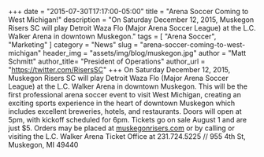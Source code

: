 +++
date        = "2015-07-30T17:17:00-05:00"
title       = "Arena Soccer Coming to West Michigan!"
description = "On Saturday December 12, 2015, Muskegon Risers SC will play Detroit Waza Flo (Major Arena Soccer League) at the L.C. Walker Arena in downtown Muskegon."
tags        = [ "Arena Soccer", "Marketing" ]
category    = "News"
slug        = "arena-soccer-coming-to-west-michigan"
header_img	= "assets/img/blog/muskegon.jpg"
author		= "Matt Schmitt"
author_title= "President of Operations"
author_url	= "https://twitter.com/RisersSC"
+++
On Saturday December 12, 2015, Muskegon Risers SC will play Detroit Waza Flo (Major Arena Soccer League) at the L.C. Walker Arena in downtown Muskegon. This will be the first professional arena soccer event to visit West Michigan, creating an exciting sports experience in the heart of downtown Muskegon which includes excellent breweries, hotels, and restaurants. Doors will open at 5pm, with kickoff scheduled for 6pm. Tickets go on sale August 1 and are just $5. Orders may be placed at [muskegonrisers.com](http://muskegonrisers.com) or by calling or visiting the L.C. Walker Arena Ticket Office at 231.724.5225 // 955 4th St, Muskegon, MI 49440